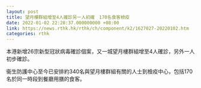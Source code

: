 ```yaml
---
layout: post
title: 望月樓群組增至4人確診另一人初確　170名食客檢疫
date: 2022-01-02 22:28:37.000000000 +08:00
link: https://news.rthk.hk/rthk/ch/component/k2/1627027-20220102.htm
categories: rthk
---
```


本港新增26宗新型冠狀病毒確診個案，又一城望月樓群組增至4人確診，另外一人初步確診。

衞生防護中心至今已安排約340名與望月樓群組有關的人士到檢疫中心，包括170名於同一時段到餐廳用膳的食客。

